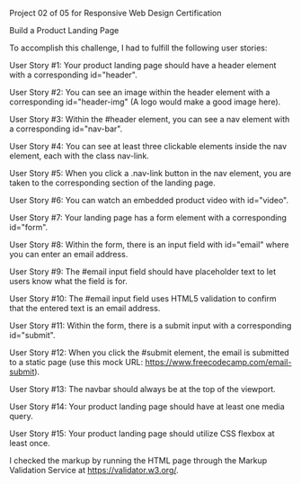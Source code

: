 Project 02 of 05 for Responsive Web Design Certification

Build a Product Landing Page

To accomplish this challenge, I had to fulfill the following user stories:

User Story #1: Your product landing page should have a header element with a corresponding id="header".

User Story #2: You can see an image within the header element with a corresponding id="header-img" (A logo would make a good image here).

User Story #3: Within the #header element, you can see a nav element with a corresponding id="nav-bar".

User Story #4: You can see at least three clickable elements inside the nav element, each with the class nav-link.

User Story #5: When you click a .nav-link button in the nav element, you are taken to the corresponding section of the landing page.

User Story #6: You can watch an embedded product video with id="video".

User Story #7: Your landing page has a form element with a corresponding id="form".

User Story #8: Within the form, there is an input field with id="email" where you can enter an email address.

User Story #9: The #email input field should have placeholder text to let users know what the field is for.

User Story #10: The #email input field uses HTML5 validation to confirm that the entered text is an email address.

User Story #11: Within the form, there is a submit input with a corresponding id="submit".

User Story #12: When you click the #submit element, the email is submitted to a static page (use this mock URL: https://www.freecodecamp.com/email-submit). 

User Story #13: The navbar should always be at the top of the viewport.

User Story #14: Your product landing page should have at least one media query.

User Story #15: Your product landing page should utilize CSS flexbox at least once.

I checked the markup by running the HTML page through the Markup Validation Service at https://validator.w3.org/.
